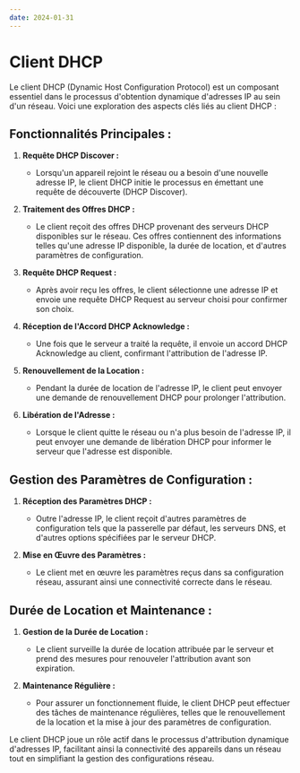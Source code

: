 ```yaml
---
date: 2024-01-31
---
```

# Client DHCP

Le client DHCP (Dynamic Host Configuration Protocol) est un composant essentiel dans le processus d'obtention dynamique d'adresses IP au sein d'un réseau. Voici une exploration des aspects clés liés au client DHCP :

## Fonctionnalités Principales :

1. **Requête DHCP Discover :**
   - Lorsqu'un appareil rejoint le réseau ou a besoin d'une nouvelle adresse IP, le client DHCP initie le processus en émettant une requête de découverte (DHCP Discover).

2. **Traitement des Offres DHCP :**
   - Le client reçoit des offres DHCP provenant des serveurs DHCP disponibles sur le réseau. Ces offres contiennent des informations telles qu'une adresse IP disponible, la durée de location, et d'autres paramètres de configuration.

3. **Requête DHCP Request :**
   - Après avoir reçu les offres, le client sélectionne une adresse IP et envoie une requête DHCP Request au serveur choisi pour confirmer son choix.

4. **Réception de l'Accord DHCP Acknowledge :**
   - Une fois que le serveur a traité la requête, il envoie un accord DHCP Acknowledge au client, confirmant l'attribution de l'adresse IP.

5. **Renouvellement de la Location :**
   - Pendant la durée de location de l'adresse IP, le client peut envoyer une demande de renouvellement DHCP pour prolonger l'attribution.

6. **Libération de l'Adresse :**
   - Lorsque le client quitte le réseau ou n'a plus besoin de l'adresse IP, il peut envoyer une demande de libération DHCP pour informer le serveur que l'adresse est disponible.

## Gestion des Paramètres de Configuration :

1. **Réception des Paramètres DHCP :**
   - Outre l'adresse IP, le client reçoit d'autres paramètres de configuration tels que la passerelle par défaut, les serveurs DNS, et d'autres options spécifiées par le serveur DHCP.

2. **Mise en Œuvre des Paramètres :**
   - Le client met en œuvre les paramètres reçus dans sa configuration réseau, assurant ainsi une connectivité correcte dans le réseau.

## Durée de Location et Maintenance :

1. **Gestion de la Durée de Location :**
   - Le client surveille la durée de location attribuée par le serveur et prend des mesures pour renouveler l'attribution avant son expiration.

2. **Maintenance Régulière :**
   - Pour assurer un fonctionnement fluide, le client DHCP peut effectuer des tâches de maintenance régulières, telles que le renouvellement de la location et la mise à jour des paramètres de configuration.

Le client DHCP joue un rôle actif dans le processus d'attribution dynamique d'adresses IP, facilitant ainsi la connectivité des appareils dans un réseau tout en simplifiant la gestion des configurations réseau.